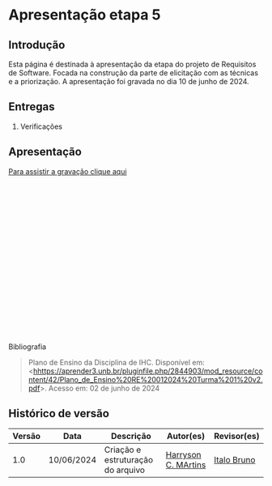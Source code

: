 # Apresentação etapa 5



## Introdução

Esta página é destinada à apresentação da etapa  do projeto de Requisitos de Software. Focada na construção da parte de elicitação com as técnicas e a priorização. A apresentação foi gravada no dia 10 de junho de 2024.



## Entregas

1. Verificações 



## Apresentação

[Para assistir a gravação clique aqui]()

<center>

<iframe width="560" height="315" src="" title="YouTube video player" frameborder="0" allow="accelerometer; autoplay; clipboard-write; encrypted-media; gyroscope; picture-in-picture; web-share" referrerpolicy="strict-origin-when-cross-origin" allowfullscreen></iframe>

</center


## Bibliografia

> Plano de Ensino da Disciplina de IHC. Disponível em: <<hhttps://aprender3.unb.br/pluginfile.php/2844903/mod_resource/content/42/Plano_de_Ensino%20RE%20012024%20Turma%201%20v2.pdf>>. Acesso em: 02 de junho de 2024



## Histórico de versão

| Versão |    Data    | Descrição                         | Autor(es)                                      | Revisor(es)                                    |
| ------ | :--------: | --------------------------------- | ---------------------------------------------- | ---------------------------------------------- |
| 1.0    | 10/06/2024 | Criação e estruturação do arquivo |[Harryson C. MArtins](https://github.com/harry-cmartin) |[Italo Bruno](https://github.com/ItaloBrunoM)|
